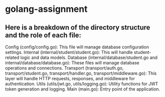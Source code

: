 # golang-assignment

## Here is a breakdown of the directory structure and the role of each file:

Config (config/config.go): This file will manage database configuration settings.
Internal (internal/student/student.go): This will handle student-related logic and data models.
Database (internal/database/student.go and internal/database/database.go): These files will manage database operations and connections.
Transport (transport/auth.go, transport/student.go, transport/handler.go, transport/middleware.go): This layer will handle HTTP requests, responses, and middleware for authentication.
Utils (utils/jwt.go, utils/logging.go): Utility functions for JWT token generation and logging.
Main (main.go): Entry point of the application.